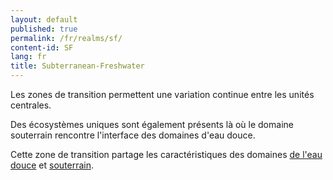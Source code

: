 ```yaml
---
layout: default
published: true
permalink: /fr/realms/sf/
content-id: SF
lang: fr
title: Subterranean-Freshwater
---
```


Les zones de transition permettent une variation continue entre les unités centrales.

Des écosystèmes uniques sont également présents là où le domaine souterrain rencontre l'interface des domaines  d'eau douce.

Cette zone de transition partage les caractéristiques des domaines [de l'eau douce](/explore/realms/F) et [souterrain](/explore/realms/S).
